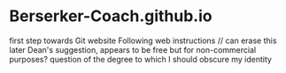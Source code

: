 # Berserker-Coach.github.io
first step towards Git website
Following web instructions // can erase this later
Dean's suggestion, appears to be free but for non-commercial purposes?
question of the degree to which I should obscure my identity
